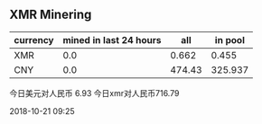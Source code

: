 ## XMR Minering

|currency|mined in last 24 hours|all|in pool|
|---|---|---|---|
|XMR|0.0|0.662|0.455|
|CNY|0.0|474.43|325.937|

今日美元对人民币 6.93	今日xmr对人民币716.79


2018-10-21 09:25